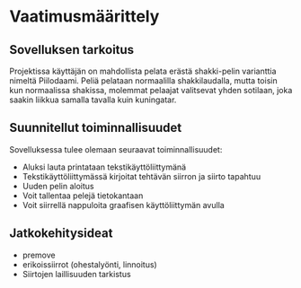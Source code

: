 # Vaatimusmäärittely
## Sovelluksen tarkoitus
Projektissa käyttäjän on mahdollista pelata erästä shakki-pelin varianttia nimeltä Piilodaami. Peliä pelataan normaalilla shakkilaudalla, mutta toisin kun normaalissa shakissa, molemmat pelaajat valitsevat yhden sotilaan, joka saakin liikkua samalla tavalla kuin kuningatar.
## Suunnitellut toiminnallisuudet
Sovelluksessa tulee olemaan seuraavat toiminnallisuudet:
- Aluksi lauta printataan tekstikäyttöliittymänä  
- Tekstikäyttöliittymässä kirjoitat tehtävän siirron ja siirto tapahtuu  
- Uuden pelin aloitus  
- Voit tallentaa pelejä tietokantaan  
- Voit siirrellä nappuloita graafisen käyttöliittymän avulla
## Jatkokehitysideat
- premove  
- erikoissiirrot (ohestalyönti, linnoitus)  
- Siirtojen laillisuuden tarkistus  
